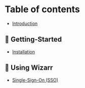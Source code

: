 # Table of contents

* [Introduction](README.md)

## 💾 Getting-Started

* [Installation](getting-started/installation.md)

## 💭 Using Wizarr

* [Single-Sign-On (SSO)](using-wizarr/single-sign-on-sso.md)
